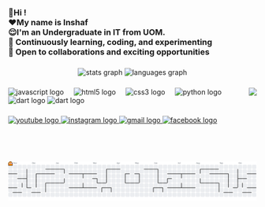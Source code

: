 <h3 align="left">👋Hi ! <br>❤️My name is Inshaf <br>😌I'm an Undergraduate in IT from UOM.<br>🚀 Continuously learning, coding, and experimenting <br>🤝 Open to collaborations and exciting opportunities</h3>

###

<div align="center">
  <img src="https://github-readme-stats.vercel.app/api?username=InshRonin&hide_title=false&hide_rank=false&show_icons=true&include_all_commits=true&count_private=true&disable_animations=false&theme=dracula&locale=en&hide_border=false" height="150" alt="stats graph"  />
  <img src="https://github-readme-stats.vercel.app/api/top-langs?username=InshRonin&locale=en&hide_title=false&layout=compact&card_width=320&langs_count=5&theme=dracula&hide_border=false" height="150" alt="languages graph"  />
</div>

###

<img align="right" height="150" src="https://th.bing.com/th/id/R.0fb6ad998800d307d8d650b51cb424f4?rik=kTmcyr0SIZuBhA&pid=ImgRaw&r=0"  />

###

<div align="left">
  <img src="https://cdn.jsdelivr.net/gh/devicons/devicon/icons/javascript/javascript-original.svg" height="30" alt="javascript logo"  />
  <img width="12" />
  <img src="https://cdn.jsdelivr.net/gh/devicons/devicon/icons/html5/html5-original.svg" height="30" alt="html5 logo"  />
  <img width="12" />
  <img src="https://cdn.jsdelivr.net/gh/devicons/devicon/icons/css3/css3-original.svg" height="30" alt="css3 logo"  />
  <img width="12" />
  <img src="https://cdn.jsdelivr.net/gh/devicons/devicon/icons/python/python-original.svg" height="30" alt="python logo"  />
  <img width="12" />
  <img src="https://cdn.jsdelivr.net/gh/devicons/devicon/icons/react/react-original.svg" height="30" alt="dart logo"  />
  <img src="https://cdn.jsdelivr.net/gh/devicons/devicon/icons/csharp/csharp-original.svg" height="30" alt="dart logo"  />
</div>

###

<div align="left">
  <a href="http://www.youtube.com/@ITFusion-Real" target="_blank">
    <img src="https://img.shields.io/static/v1?message=Youtube&logo=youtube&label=&color=FF0000&logoColor=white&labelColor=&style=for-the-badge" height="35" alt="youtube logo"  />
  </a>
  <a href="https://www.instagram.com/inshronin/" target="_blank">
    <img src="https://img.shields.io/static/v1?message=Instagram&logo=instagram&label=&color=E4405F&logoColor=white&labelColor=&style=for-the-badge" height="35" alt="instagram logo"  />
  </a>
  <a href="inshroyal705@gmail.com" target="_blank">
    <img src="https://img.shields.io/static/v1?message=Gmail&logo=gmail&label=&color=D14836&logoColor=white&labelColor=&style=for-the-badge" height="35" alt="gmail logo"  />
  </a>
  <a href="https://www.facebook.com/inshronin" target="_blank">
    <img src="https://img.shields.io/static/v1?message=Facebook&logo=facebook&label=&color=1877F2&logoColor=white&labelColor=&style=for-the-badge" height="35" alt="facebook logo"  />
  </a>
</div>

###

<picture>
  <source media="(prefers-color-scheme: dark)" srcset="https://raw.githubusercontent.com/InshRonin/InshRonin/output/pacman-contribution-graph-dark.svg">
  <source media="(prefers-color-scheme: light)" srcset="https://raw.githubusercontent.com/InshRonin/InshRonin/output/pacman-contribution-graph.svg">
  <img alt="pacman contribution graph" src="https://raw.githubusercontent.com/InshRonin/InshRonin/output/pacman-contribution-graph.svg">
</picture>

###

